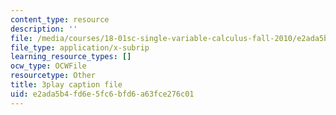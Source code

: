 ```yaml
---
content_type: resource
description: ''
file: /media/courses/18-01sc-single-variable-calculus-fall-2010/e2ada5b4fd6e5fc6bfd6a63fce276c01_PNTnmH6jsRI.vtt
file_type: application/x-subrip
learning_resource_types: []
ocw_type: OCWFile
resourcetype: Other
title: 3play caption file
uid: e2ada5b4-fd6e-5fc6-bfd6-a63fce276c01
---
```

